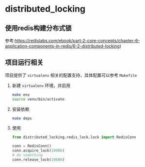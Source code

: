 # distributed_locking

## 使用redis构建分布式锁
参考:https://redislabs.com/ebook/part-2-core-concepts/chapter-6-application-components-in-redis/6-2-distributed-locking)

## 项目运行相关

项目提供了 `virtualenv` 相关的配置支持，具体配置可以参考 `Makefile`

1. 新建 `virtualenv` 环境，并启用
   ```bash
   make env
   source venv/bin/activate
   ```
   
2. 安装依赖
   ```bash
   make deps
   ```

3. 使用
    ```python
    from distributed_locking.redis_lock.lock import RedisConn

    conn = RedisConn()
    conn.acquire_lock(10086)
    # do something
    conn.release_lock(10086)
    ```